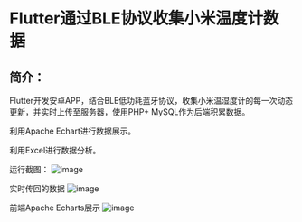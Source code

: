 # Flutter通过BLE协议收集小米温度计数据

## 简介：

Flutter开发安卓APP，结合BLE低功耗蓝牙协议，收集小米温湿度计的每一次动态更新，并实时上传至服务器，使用PHP+ MySQL作为后端积累数据。

利用Apache Echart进行数据展示。

利用Excel进行数据分析。

运行截图：
![image](https://user-images.githubusercontent.com/73388848/122635185-10b8d880-d115-11eb-8d21-73bc917392c2.png)

实时传回的数据
![image](https://user-images.githubusercontent.com/73388848/122635242-5675a100-d115-11eb-9e01-2fed57ca650d.png)


前端Apache Echarts展示
![image](https://user-images.githubusercontent.com/73388848/122635251-655c5380-d115-11eb-9190-cc7db76affcc.png)
